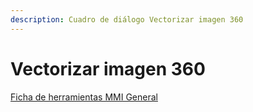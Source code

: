 ```yaml
---
description: Cuadro de diálogo Vectorizar imagen 360
---
```


# Vectorizar imagen 360

[Ficha de herramientas MMI General](./)

